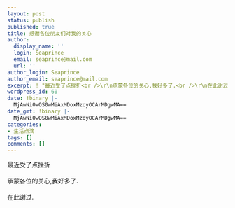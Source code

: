 ```yaml
---
layout: post
status: publish
published: true
title: 感谢各位朋友们对我的关心
author:
  display_name: ''
  login: Seaprince
  email: seaprince@mail.com
  url: ''
author_login: Seaprince
author_email: seaprince@mail.com
excerpt: ! "最近受了点挫折<br />\r\n承蒙各位的关心,我好多了.<br />\r\n在此谢过...."
wordpress_id: 60
date: !binary |-
  MjAwNi0wOS0wMiAxMDoxMzoyOCArMDgwMA==
date_gmt: !binary |-
  MjAwNi0wOS0wMiAxMDoxMzoyOCArMDgwMA==
categories:
- 生活点滴
tags: []
comments: []
---
```

<p>最近受了点挫折<br &#47;><br />
承蒙各位的关心,我好多了.<br &#47;><br />
在此谢过.</p>
